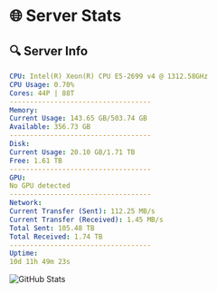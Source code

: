 # 🌐 Server Stats
## 🔍 Server Info
```yaml
CPU: Intel(R) Xeon(R) CPU E5-2699 v4 @ 1312.58GHz
CPU Usage: 0.70%
Cores: 44P | 88T
-----------------------------------
Memory:
Current Usage: 143.65 GB/503.74 GB
Available: 356.73 GB
-----------------------------------
Disk:
Current Usage: 20.10 GB/1.71 TB
Free: 1.61 TB
-----------------------------------
GPU:
No GPU detected
-----------------------------------
Network:
Current Transfer (Sent): 112.25 MB/s
Current Transfer (Received): 1.45 MB/s
Total Sent: 105.48 TB
Total Received: 1.74 TB
-----------------------------------
Uptime:
10d 11h 49m 23s
```
![GitHub Stats](https://img.shields.io/badge/Updated-2025-02-18_10:32:41-blue)